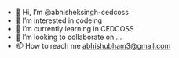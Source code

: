 - 👋 Hi, I’m @abhisheksingh-cedcoss
- 👀 I’m interested in codeing 
- 🌱 I’m currently learning in CEDCOSS
- 💞️ I’m looking to collaborate on ...
- 📫 How to reach me abhishubham3@gmail.com

<!---
abhisheksingh-cedcoss/abhisheksingh-cedcoss is a ✨ special ✨ repository because its `README.md` (this file) appears on your GitHub profile.
You can click the Preview link to take a look at your changes.
--->
